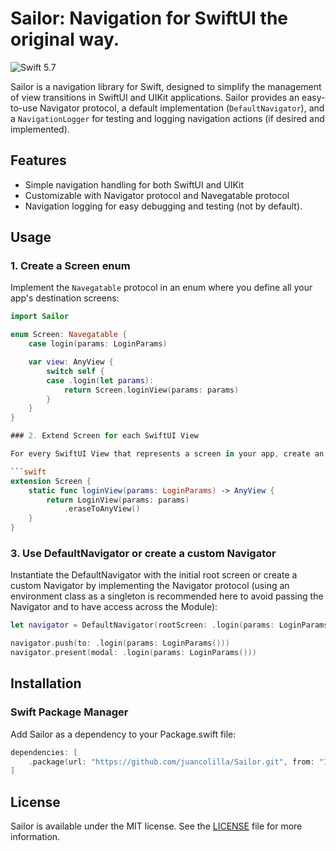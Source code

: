 # Sailor: Navigation for SwiftUI the original way.

![Swift 5.7](https://img.shields.io/badge/Swift-5.7-orange.svg)

Sailor is a navigation library for Swift, designed to simplify the management of view transitions in SwiftUI and UIKit applications. Sailor provides an easy-to-use Navigator protocol, a default implementation (`DefaultNavigator`), and a `NavigationLogger` for testing and logging navigation actions (if desired and implemented).

## Features

- Simple navigation handling for both SwiftUI and UIKit
- Customizable with Navigator protocol and Navegatable protocol
- Navigation logging for easy debugging and testing (not by default).

## Usage

### 1. Create a Screen enum

Implement the `Navegatable` protocol in an enum where you define all your app's destination screens:

```swift
import Sailor

enum Screen: Navegatable {
    case login(params: LoginParams)

    var view: AnyView {
        switch self {
        case .login(let params):
            return Screen.loginView(params: params)
        }
    }
}

### 2. Extend Screen for each SwiftUI View

For every SwiftUI View that represents a screen in your app, create an extension of Screen. This example is for a LoginView:

```swift
extension Screen {
    static func loginView(params: LoginParams) -> AnyView {
        return LoginView(params: params)
            .eraseToAnyView()
    }
}
```

### 3. Use DefaultNavigator or create a custom Navigator

Instantiate the DefaultNavigator with the initial root screen or create a custom Navigator by implementing the Navigator protocol (using an environment class as a singleton is recommended here to avoid passing the Navigator and to have access across the Module):

```swift
let navigator = DefaultNavigator(rootScreen: .login(params: LoginParams()))

navigator.push(to: .login(params: LoginParams()))
navigator.present(modal: .login(params: LoginParams()))
```

## Installation

### Swift Package Manager

Add Sailor as a dependency to your Package.swift file:
```swift
dependencies: [
    .package(url: "https://github.com/juancolilla/Sailor.git", from: "1.0.0")
]
```

## License

Sailor is available under the MIT license. See the [LICENSE](https://mit-license.org) file for more information.
